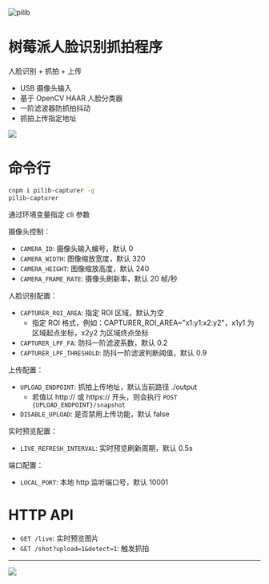 ![pilib](https://tech.biko.pub/gw/52b8d91a-eb9f-4057-9d5d-00679fed4493.png)

# 树莓派人脸识别抓拍程序

人脸识别 + 抓拍 + 上传

- USB 摄像头输入
- 基于 OpenCV HAAR 人脸分类器
- 一阶滤波器防抓拍抖动
- 抓拍上传指定地址

![](https://tech.biko.pub/gw/3d33350d-4f2f-46be-89e5-37f79b9d93ab.jpg)

# 命令行

```bash
cnpm i pilib-capturer -g
pilib-capturer
```

通过环境变量指定 cli 参数

摄像头控制：

- `CAMERA_ID`: 摄像头输入编号，默认 0
- `CAMERA_WIDTH`: 图像缩放宽度，默认 320
- `CAMERA_HEIGHT`: 图像缩放高度，默认 240
- `CAMERA_FRAME_RATE`: 摄像头刷新率，默认 20 帧/秒

人脸识别配置：

- `CAPTURER_ROI_AREA`: 指定 ROI 区域，默认为空
  - 指定 ROI 格式，例如：CAPTURER_ROI_AREA="x1:y1:x2:y2"，x1y1 为区域起点坐标，x2y2 为区域终点坐标
- `CAPTURER_LPF_FA`: 防抖一阶滤波系数，默认 0.2
- `CAPTURER_LPF_THRESHOLD`: 防抖一阶滤波判断阈值，默认 0.9

上传配置：

- `UPLOAD_ENDPOINT`: 抓拍上传地址，默认当前路径 ./output
  - 若值以 http:// 或 https:// 开头，则会执行 `POST {UPLOAD_ENDPOINT}/snapshot`
- `DISABLE_UPLOAD`: 是否禁用上传功能，默认 false

实时预览配置：

- `LIVE_REFRESH_INTERVAL`: 实时预览刷新周期，默认 0.5s

端口配置：

- `LOCAL_PORT`: 本地 http 监听端口号，默认 10001

# HTTP API

- `GET /live`: 实时预览图片
- `GET /shot?upload=1&detect=1`: 触发抓拍

---

![](https://tech.biko.pub/gw/assets/20210330130624.png)
